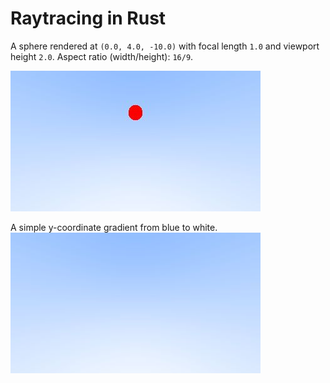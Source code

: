 # Raytracing in Rust


A sphere rendered at `(0.0, 4.0, -10.0)` with focal length `1.0` and viewport height `2.0`. Aspect ratio (width/height): `16/9`.

![Sphere](/static/sphere.jpg)

A simple y-coordinate gradient from blue to white.
![Gradient](/static/gradient.jpg)